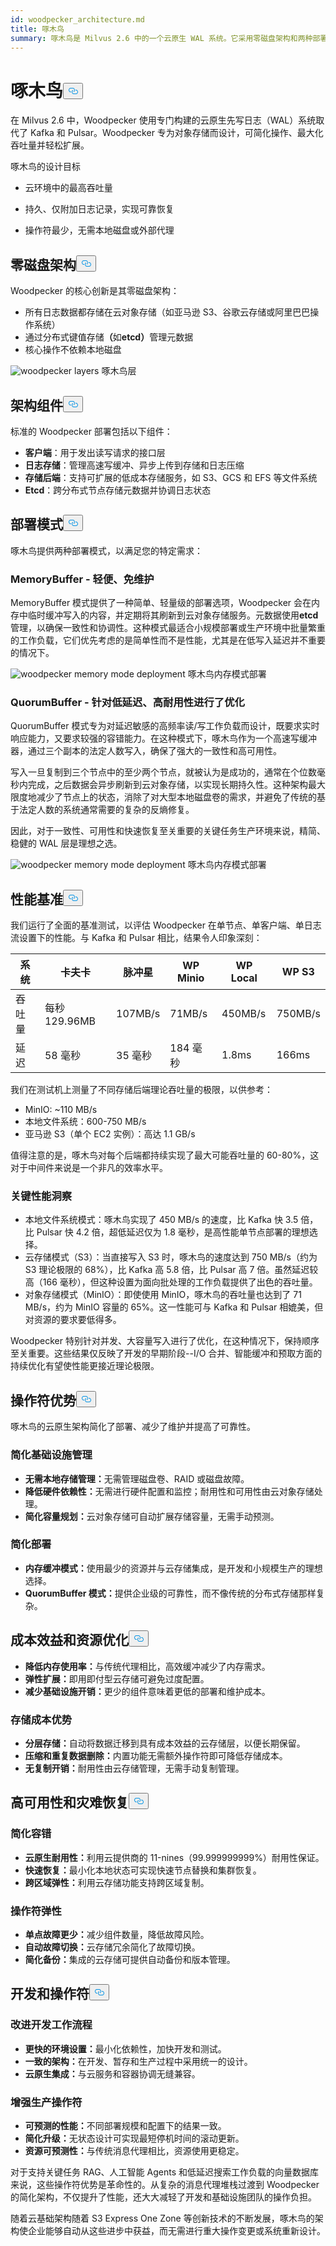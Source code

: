 ```yaml
---
id: woodpecker_architecture.md
title: 啄木鸟
summary: 啄木鸟是 Milvus 2.6 中的一个云原生 WAL 系统。它采用零磁盘架构和两种部署模式，可在对象存储上提供高吞吐量、低操作符开销和无缝可扩展性。
---
```

<h1 id="Woodpecker" class="common-anchor-header">啄木鸟<button data-href="#Woodpecker" class="anchor-icon" translate="no">
      <svg translate="no"
        aria-hidden="true"
        focusable="false"
        height="20"
        version="1.1"
        viewBox="0 0 16 16"
        width="16"
      >
        <path
          fill="#0092E4"
          fill-rule="evenodd"
          d="M4 9h1v1H4c-1.5 0-3-1.69-3-3.5S2.55 3 4 3h4c1.45 0 3 1.69 3 3.5 0 1.41-.91 2.72-2 3.25V8.59c.58-.45 1-1.27 1-2.09C10 5.22 8.98 4 8 4H4c-.98 0-2 1.22-2 2.5S3 9 4 9zm9-3h-1v1h1c1 0 2 1.22 2 2.5S13.98 12 13 12H9c-.98 0-2-1.22-2-2.5 0-.83.42-1.64 1-2.09V6.25c-1.09.53-2 1.84-2 3.25C6 11.31 7.55 13 9 13h4c1.45 0 3-1.69 3-3.5S14.5 6 13 6z"
        ></path>
      </svg>
    </button></h1><p>在 Milvus 2.6 中，Woodpecker 使用专门构建的云原生先写日志（WAL）系统取代了 Kafka 和 Pulsar。Woodpecker 专为对象存储而设计，可简化操作、最大化吞吐量并轻松扩展。</p>
<p>啄木鸟的设计目标</p>
<ul>
<li><p>云环境中的最高吞吐量</p></li>
<li><p>持久、仅附加日志记录，实现可靠恢复</p></li>
<li><p>操作符最少，无需本地磁盘或外部代理</p></li>
</ul>
<h2 id="Zero-disk-architecture" class="common-anchor-header">零磁盘架构<button data-href="#Zero-disk-architecture" class="anchor-icon" translate="no">
      <svg translate="no"
        aria-hidden="true"
        focusable="false"
        height="20"
        version="1.1"
        viewBox="0 0 16 16"
        width="16"
      >
        <path
          fill="#0092E4"
          fill-rule="evenodd"
          d="M4 9h1v1H4c-1.5 0-3-1.69-3-3.5S2.55 3 4 3h4c1.45 0 3 1.69 3 3.5 0 1.41-.91 2.72-2 3.25V8.59c.58-.45 1-1.27 1-2.09C10 5.22 8.98 4 8 4H4c-.98 0-2 1.22-2 2.5S3 9 4 9zm9-3h-1v1h1c1 0 2 1.22 2 2.5S13.98 12 13 12H9c-.98 0-2-1.22-2-2.5 0-.83.42-1.64 1-2.09V6.25c-1.09.53-2 1.84-2 3.25C6 11.31 7.55 13 9 13h4c1.45 0 3-1.69 3-3.5S14.5 6 13 6z"
        ></path>
      </svg>
    </button></h2><p>Woodpecker 的核心创新是其零磁盘架构：</p>
<ul>
<li>所有日志数据都存储在云对象存储（如亚马逊 S3、谷歌云存储或阿里巴巴操作系统）</li>
<li>通过分布式键值存储<strong>（</strong>如<strong>etcd）</strong>管理元数据</li>
<li>核心操作不依赖本地磁盘</li>
</ul>
<p>
  
   <span class="img-wrapper"> <img translate="no" src="/docs/v2.6.x/assets/woodpecker_layers.png" alt="woodpecker layers" class="doc-image" id="woodpecker-layers" />
   </span> <span class="img-wrapper"> <span>啄木鸟层</span> </span></p>
<h2 id="Architecture-components" class="common-anchor-header">架构组件<button data-href="#Architecture-components" class="anchor-icon" translate="no">
      <svg translate="no"
        aria-hidden="true"
        focusable="false"
        height="20"
        version="1.1"
        viewBox="0 0 16 16"
        width="16"
      >
        <path
          fill="#0092E4"
          fill-rule="evenodd"
          d="M4 9h1v1H4c-1.5 0-3-1.69-3-3.5S2.55 3 4 3h4c1.45 0 3 1.69 3 3.5 0 1.41-.91 2.72-2 3.25V8.59c.58-.45 1-1.27 1-2.09C10 5.22 8.98 4 8 4H4c-.98 0-2 1.22-2 2.5S3 9 4 9zm9-3h-1v1h1c1 0 2 1.22 2 2.5S13.98 12 13 12H9c-.98 0-2-1.22-2-2.5 0-.83.42-1.64 1-2.09V6.25c-1.09.53-2 1.84-2 3.25C6 11.31 7.55 13 9 13h4c1.45 0 3-1.69 3-3.5S14.5 6 13 6z"
        ></path>
      </svg>
    </button></h2><p>标准的 Woodpecker 部署包括以下组件：</p>
<ul>
<li><strong>客户端</strong>：用于发出读写请求的接口层</li>
<li><strong>日志存储</strong>：管理高速写缓冲、异步上传到存储和日志压缩</li>
<li><strong>存储后端</strong>：支持可扩展的低成本存储服务，如 S3、GCS 和 EFS 等文件系统</li>
<li><strong>Etcd</strong>：跨分布式节点存储元数据并协调日志状态</li>
</ul>
<h2 id="Deployment-modes" class="common-anchor-header">部署模式<button data-href="#Deployment-modes" class="anchor-icon" translate="no">
      <svg translate="no"
        aria-hidden="true"
        focusable="false"
        height="20"
        version="1.1"
        viewBox="0 0 16 16"
        width="16"
      >
        <path
          fill="#0092E4"
          fill-rule="evenodd"
          d="M4 9h1v1H4c-1.5 0-3-1.69-3-3.5S2.55 3 4 3h4c1.45 0 3 1.69 3 3.5 0 1.41-.91 2.72-2 3.25V8.59c.58-.45 1-1.27 1-2.09C10 5.22 8.98 4 8 4H4c-.98 0-2 1.22-2 2.5S3 9 4 9zm9-3h-1v1h1c1 0 2 1.22 2 2.5S13.98 12 13 12H9c-.98 0-2-1.22-2-2.5 0-.83.42-1.64 1-2.09V6.25c-1.09.53-2 1.84-2 3.25C6 11.31 7.55 13 9 13h4c1.45 0 3-1.69 3-3.5S14.5 6 13 6z"
        ></path>
      </svg>
    </button></h2><p>啄木鸟提供两种部署模式，以满足您的特定需求：</p>
<h3 id="MemoryBuffer---Lightweight-and-maintenance-free" class="common-anchor-header">MemoryBuffer - 轻便、免维护</h3><p>MemoryBuffer 模式提供了一种简单、轻量级的部署选项，Woodpecker 会在内存中临时缓冲写入的内容，并定期将其刷新到云对象存储服务。元数据使用<strong>etcd</strong>管理，以确保一致性和协调性。这种模式最适合小规模部署或生产环境中批量繁重的工作负载，它们优先考虑的是简单性而不是性能，尤其是在低写入延迟并不重要的情况下。</p>
<p>
  
   <span class="img-wrapper"> <img translate="no" src="/docs/v2.6.x/assets/woodpecker_memorybuffer_mode_deployment.png" alt="woodpecker memory mode deployment" class="doc-image" id="woodpecker-memory-mode-deployment" />
   </span> <span class="img-wrapper"> <span>啄木鸟内存模式部署</span> </span></p>
<h3 id="QuorumBuffer---Optimized-for-low-latency-high-durability" class="common-anchor-header">QuorumBuffer - 针对低延迟、高耐用性进行了优化</h3><p>QuorumBuffer 模式专为对延迟敏感的高频率读/写工作负载而设计，既要求实时响应能力，又要求较强的容错能力。在这种模式下，啄木鸟作为一个高速写缓冲器，通过三个副本的法定人数写入，确保了强大的一致性和高可用性。</p>
<p>写入一旦复制到三个节点中的至少两个节点，就被认为是成功的，通常在个位数毫秒内完成，之后数据会异步刷新到云对象存储，以实现长期持久性。这种架构最大限度地减少了节点上的状态，消除了对大型本地磁盘卷的需求，并避免了传统的基于法定人数的系统通常需要的复杂的反熵修复。</p>
<p>因此，对于一致性、可用性和快速恢复至关重要的关键任务生产环境来说，精简、稳健的 WAL 层是理想之选。</p>
<p>
  
   <span class="img-wrapper"> <img translate="no" src="/docs/v2.6.x/assets/woodpecker_memorybuffer_mode_deployment.png" alt="woodpecker memory mode deployment" class="doc-image" id="woodpecker-memory-mode-deployment" />
   </span> <span class="img-wrapper"> <span>啄木鸟内存模式部署</span> </span></p>
<h2 id="Performance-benchmarks" class="common-anchor-header">性能基准<button data-href="#Performance-benchmarks" class="anchor-icon" translate="no">
      <svg translate="no"
        aria-hidden="true"
        focusable="false"
        height="20"
        version="1.1"
        viewBox="0 0 16 16"
        width="16"
      >
        <path
          fill="#0092E4"
          fill-rule="evenodd"
          d="M4 9h1v1H4c-1.5 0-3-1.69-3-3.5S2.55 3 4 3h4c1.45 0 3 1.69 3 3.5 0 1.41-.91 2.72-2 3.25V8.59c.58-.45 1-1.27 1-2.09C10 5.22 8.98 4 8 4H4c-.98 0-2 1.22-2 2.5S3 9 4 9zm9-3h-1v1h1c1 0 2 1.22 2 2.5S13.98 12 13 12H9c-.98 0-2-1.22-2-2.5 0-.83.42-1.64 1-2.09V6.25c-1.09.53-2 1.84-2 3.25C6 11.31 7.55 13 9 13h4c1.45 0 3-1.69 3-3.5S14.5 6 13 6z"
        ></path>
      </svg>
    </button></h2><p>我们运行了全面的基准测试，以评估 Woodpecker 在单节点、单客户端、单日志流设置下的性能。与 Kafka 和 Pulsar 相比，结果令人印象深刻：</p>
<table>
<thead>
<tr><th>系统</th><th>卡夫卡</th><th>脉冲星</th><th>WP Minio</th><th>WP Local</th><th>WP S3</th></tr>
</thead>
<tbody>
<tr><td>吞吐量</td><td>每秒 129.96MB</td><td>107MB/s</td><td>71MB/s</td><td>450MB/s</td><td>750MB/s</td></tr>
<tr><td>延迟</td><td>58 毫秒</td><td>35 毫秒</td><td>184 毫秒</td><td>1.8ms</td><td>166ms</td></tr>
</tbody>
</table>
<p>我们在测试机上测量了不同存储后端理论吞吐量的极限，以供参考：</p>
<ul>
<li>MinIO: ~110 MB/s</li>
<li>本地文件系统：600-750 MB/s</li>
<li>亚马逊 S3（单个 EC2 实例）：高达 1.1 GB/s</li>
</ul>
<p>值得注意的是，啄木鸟对每个后端都持续实现了最大可能吞吐量的 60-80%，这对于中间件来说是一个非凡的效率水平。</p>
<h3 id="Key-performance-insights" class="common-anchor-header">关键性能洞察</h3><ul>
<li>本地文件系统模式：啄木鸟实现了 450 MB/s 的速度，比 Kafka 快 3.5 倍，比 Pulsar 快 4.2 倍，超低延迟仅为 1.8 毫秒，是高性能单节点部署的理想选择。</li>
<li>云存储模式（S3）：当直接写入 S3 时，啄木鸟的速度达到 750 MB/s（约为 S3 理论极限的 68%），比 Kafka 高 5.8 倍，比 Pulsar 高 7 倍。虽然延迟较高（166 毫秒），但这种设置为面向批处理的工作负载提供了出色的吞吐量。</li>
<li>对象存储模式（MinIO）：即使使用 MinIO，啄木鸟的吞吐量也达到了 71 MB/s，约为 MinIO 容量的 65%。这一性能可与 Kafka 和 Pulsar 相媲美，但对资源的要求要低得多。</li>
</ul>
<p>Woodpecker 特别针对并发、大容量写入进行了优化，在这种情况下，保持顺序至关重要。这些结果仅反映了开发的早期阶段--I/O 合并、智能缓冲和预取方面的持续优化有望使性能更接近理论极限。</p>
<h2 id="Operational-benefits" class="common-anchor-header">操作符优势<button data-href="#Operational-benefits" class="anchor-icon" translate="no">
      <svg translate="no"
        aria-hidden="true"
        focusable="false"
        height="20"
        version="1.1"
        viewBox="0 0 16 16"
        width="16"
      >
        <path
          fill="#0092E4"
          fill-rule="evenodd"
          d="M4 9h1v1H4c-1.5 0-3-1.69-3-3.5S2.55 3 4 3h4c1.45 0 3 1.69 3 3.5 0 1.41-.91 2.72-2 3.25V8.59c.58-.45 1-1.27 1-2.09C10 5.22 8.98 4 8 4H4c-.98 0-2 1.22-2 2.5S3 9 4 9zm9-3h-1v1h1c1 0 2 1.22 2 2.5S13.98 12 13 12H9c-.98 0-2-1.22-2-2.5 0-.83.42-1.64 1-2.09V6.25c-1.09.53-2 1.84-2 3.25C6 11.31 7.55 13 9 13h4c1.45 0 3-1.69 3-3.5S14.5 6 13 6z"
        ></path>
      </svg>
    </button></h2><p>啄木鸟的云原生架构简化了部署、减少了维护并提高了可靠性。</p>
<h3 id="Simplified-infrastructure-management" class="common-anchor-header">简化基础设施管理</h3><ul>
<li><strong>无需本地存储管理：</strong>无需管理磁盘卷、RAID 或磁盘故障。</li>
<li><strong>降低硬件依赖性：</strong>无需进行硬件配置和监控；耐用性和可用性由云对象存储处理。</li>
<li><strong>简化容量规划：</strong>云对象存储可自动扩展存储容量，无需手动预测。</li>
</ul>
<h3 id="Simplified-deployment" class="common-anchor-header">简化部署</h3><ul>
<li><strong>内存缓冲模式：</strong>使用最少的资源并与云存储集成，是开发和小规模生产的理想选择。</li>
<li><strong>QuorumBuffer 模式：</strong>提供企业级的可靠性，而不像传统的分布式存储那样复杂。</li>
</ul>
<h2 id="Cost-efficiency-and-resource-optimization" class="common-anchor-header">成本效益和资源优化<button data-href="#Cost-efficiency-and-resource-optimization" class="anchor-icon" translate="no">
      <svg translate="no"
        aria-hidden="true"
        focusable="false"
        height="20"
        version="1.1"
        viewBox="0 0 16 16"
        width="16"
      >
        <path
          fill="#0092E4"
          fill-rule="evenodd"
          d="M4 9h1v1H4c-1.5 0-3-1.69-3-3.5S2.55 3 4 3h4c1.45 0 3 1.69 3 3.5 0 1.41-.91 2.72-2 3.25V8.59c.58-.45 1-1.27 1-2.09C10 5.22 8.98 4 8 4H4c-.98 0-2 1.22-2 2.5S3 9 4 9zm9-3h-1v1h1c1 0 2 1.22 2 2.5S13.98 12 13 12H9c-.98 0-2-1.22-2-2.5 0-.83.42-1.64 1-2.09V6.25c-1.09.53-2 1.84-2 3.25C6 11.31 7.55 13 9 13h4c1.45 0 3-1.69 3-3.5S14.5 6 13 6z"
        ></path>
      </svg>
    </button></h2><ul>
<li><strong>降低内存使用率：</strong>与传统代理相比，高效缓冲减少了内存需求。</li>
<li><strong>弹性扩展：</strong>即用即付型云存储可避免过度配置。</li>
<li><strong>减少基础设施开销：</strong>更少的组件意味着更低的部署和维护成本。</li>
</ul>
<h3 id="Storage-cost-advantages" class="common-anchor-header">存储成本优势</h3><ul>
<li><strong>分层存储：</strong>自动将数据迁移到具有成本效益的云存储层，以便长期保留。</li>
<li><strong>压缩和重复数据删除：</strong>内置功能无需额外操作符即可降低存储成本。</li>
<li><strong>无复制开销：</strong>耐用性由云存储管理，无需手动复制管理。</li>
</ul>
<h2 id="High-availability-and-disaster-recovery" class="common-anchor-header">高可用性和灾难恢复<button data-href="#High-availability-and-disaster-recovery" class="anchor-icon" translate="no">
      <svg translate="no"
        aria-hidden="true"
        focusable="false"
        height="20"
        version="1.1"
        viewBox="0 0 16 16"
        width="16"
      >
        <path
          fill="#0092E4"
          fill-rule="evenodd"
          d="M4 9h1v1H4c-1.5 0-3-1.69-3-3.5S2.55 3 4 3h4c1.45 0 3 1.69 3 3.5 0 1.41-.91 2.72-2 3.25V8.59c.58-.45 1-1.27 1-2.09C10 5.22 8.98 4 8 4H4c-.98 0-2 1.22-2 2.5S3 9 4 9zm9-3h-1v1h1c1 0 2 1.22 2 2.5S13.98 12 13 12H9c-.98 0-2-1.22-2-2.5 0-.83.42-1.64 1-2.09V6.25c-1.09.53-2 1.84-2 3.25C6 11.31 7.55 13 9 13h4c1.45 0 3-1.69 3-3.5S14.5 6 13 6z"
        ></path>
      </svg>
    </button></h2><h3 id="Simplified-fault-tolerance" class="common-anchor-header">简化容错</h3><ul>
<li><strong>云原生耐用性：</strong>利用云提供商的 11-nines（99.999999999%）耐用性保证。</li>
<li><strong>快速恢复：</strong>最小化本地状态可实现快速节点替换和集群恢复。</li>
<li><strong>跨区域弹性：</strong>利用云存储功能支持跨区域复制。</li>
</ul>
<h3 id="Operational-resilience" class="common-anchor-header">操作符弹性</h3><ul>
<li><strong>单点故障更少：</strong>减少组件数量，降低故障风险。</li>
<li><strong>自动故障切换：</strong>云存储冗余简化了故障切换。</li>
<li><strong>简化备份：</strong>集成的云存储可提供自动备份和版本管理。</li>
</ul>
<h2 id="Development-and-operational-experience" class="common-anchor-header">开发和操作符<button data-href="#Development-and-operational-experience" class="anchor-icon" translate="no">
      <svg translate="no"
        aria-hidden="true"
        focusable="false"
        height="20"
        version="1.1"
        viewBox="0 0 16 16"
        width="16"
      >
        <path
          fill="#0092E4"
          fill-rule="evenodd"
          d="M4 9h1v1H4c-1.5 0-3-1.69-3-3.5S2.55 3 4 3h4c1.45 0 3 1.69 3 3.5 0 1.41-.91 2.72-2 3.25V8.59c.58-.45 1-1.27 1-2.09C10 5.22 8.98 4 8 4H4c-.98 0-2 1.22-2 2.5S3 9 4 9zm9-3h-1v1h1c1 0 2 1.22 2 2.5S13.98 12 13 12H9c-.98 0-2-1.22-2-2.5 0-.83.42-1.64 1-2.09V6.25c-1.09.53-2 1.84-2 3.25C6 11.31 7.55 13 9 13h4c1.45 0 3-1.69 3-3.5S14.5 6 13 6z"
        ></path>
      </svg>
    </button></h2><h3 id="Improved-development-workflow" class="common-anchor-header">改进开发工作流程</h3><ul>
<li><strong>更快的环境设置：</strong>最小化依赖性，加快开发和测试。</li>
<li><strong>一致的架构：</strong>在开发、暂存和生产过程中采用统一的设计。</li>
<li><strong>云原生集成：</strong>与云服务和容器协调无缝兼容。</li>
</ul>
<h3 id="Enhanced-production-operations" class="common-anchor-header">增强生产操作符</h3><ul>
<li><strong>可预测的性能：</strong>不同部署规模和配置下的结果一致。</li>
<li><strong>简化升级：</strong>无状态设计可实现最短停机时间的滚动更新。</li>
<li><strong>资源可预测性：</strong>与传统消息代理相比，资源使用更稳定。</li>
</ul>
<p>对于支持关键任务 RAG、人工智能 Agents 和低延迟搜索工作负载的向量数据库来说，这些操作符优势是革命性的。从复杂的消息代理堆栈过渡到 Woodpecker 的简化架构，不仅提升了性能，还大大减轻了开发和基础设施团队的操作负担。</p>
<p>随着云基础架构随着 S3 Express One Zone 等创新技术的不断发展，啄木鸟的架构使企业能够自动从这些进步中获益，而无需进行重大操作变更或系统重新设计。</p>
